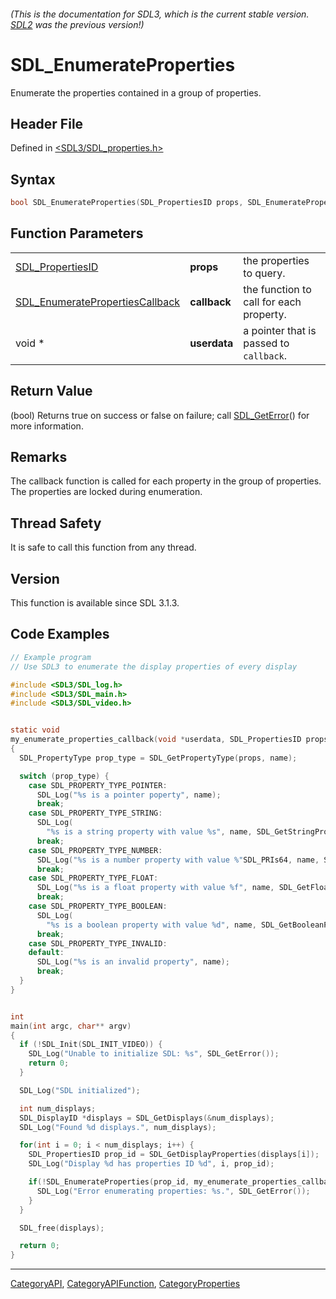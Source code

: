 ###### (This is the documentation for SDL3, which is the current stable version. [SDL2](https://wiki.libsdl.org/SDL2/) was the previous version!)
# SDL_EnumerateProperties

Enumerate the properties contained in a group of properties.

## Header File

Defined in [<SDL3/SDL_properties.h>](https://github.com/libsdl-org/SDL/blob/main/include/SDL3/SDL_properties.h)

## Syntax

```c
bool SDL_EnumerateProperties(SDL_PropertiesID props, SDL_EnumeratePropertiesCallback callback, void *userdata);
```

## Function Parameters

|                                                                    |              |                                         |
| ------------------------------------------------------------------ | ------------ | --------------------------------------- |
| [SDL_PropertiesID](SDL_PropertiesID)                               | **props**    | the properties to query.                |
| [SDL_EnumeratePropertiesCallback](SDL_EnumeratePropertiesCallback) | **callback** | the function to call for each property. |
| void *                                                             | **userdata** | a pointer that is passed to `callback`. |

## Return Value

(bool) Returns true on success or false on failure; call
[SDL_GetError](SDL_GetError)() for more information.

## Remarks

The callback function is called for each property in the group of
properties. The properties are locked during enumeration.

## Thread Safety

It is safe to call this function from any thread.

## Version

This function is available since SDL 3.1.3.

## Code Examples

```c
// Example program
// Use SDL3 to enumerate the display properties of every display

#include <SDL3/SDL_log.h>
#include <SDL3/SDL_main.h>
#include <SDL3/SDL_video.h>


static void
my_enumerate_properties_callback(void *userdata, SDL_PropertiesID props, const char *name)
{
  SDL_PropertyType prop_type = SDL_GetPropertyType(props, name);

  switch (prop_type) {
    case SDL_PROPERTY_TYPE_POINTER:
      SDL_Log("%s is a pointer poperty", name);
      break;
    case SDL_PROPERTY_TYPE_STRING:
      SDL_Log(
        "%s is a string property with value %s", name, SDL_GetStringProperty(props, name, ""));
      break;
    case SDL_PROPERTY_TYPE_NUMBER:
      SDL_Log("%s is a number property with value %"SDL_PRIs64, name, SDL_GetNumberProperty(props, name, 0));
      break;
    case SDL_PROPERTY_TYPE_FLOAT:
      SDL_Log("%s is a float property with value %f", name, SDL_GetFloatProperty(props, name, 0.0f));
      break;
    case SDL_PROPERTY_TYPE_BOOLEAN:
      SDL_Log(
        "%s is a boolean property with value %d", name, SDL_GetBooleanProperty(props, name, false));
      break;
    case SDL_PROPERTY_TYPE_INVALID:
    default:
      SDL_Log("%s is an invalid property", name);
      break;
  }
}


int
main(int argc, char** argv)
{
  if (!SDL_Init(SDL_INIT_VIDEO)) {
    SDL_Log("Unable to initialize SDL: %s", SDL_GetError());
    return 0;
  }

  SDL_Log("SDL initialized");

  int num_displays;
  SDL_DisplayID *displays = SDL_GetDisplays(&num_displays);
  SDL_Log("Found %d displays.", num_displays);

  for(int i = 0; i < num_displays; i++) {
    SDL_PropertiesID prop_id = SDL_GetDisplayProperties(displays[i]);
    SDL_Log("Display %d has properties ID %d", i, prop_id);

    if(!SDL_EnumerateProperties(prop_id, my_enumerate_properties_callback, NULL)) {
      SDL_Log("Error enumerating properties: %s.", SDL_GetError());
    }
  }

  SDL_free(displays);

  return 0;
}
```

----
[CategoryAPI](CategoryAPI), [CategoryAPIFunction](CategoryAPIFunction), [CategoryProperties](CategoryProperties)
